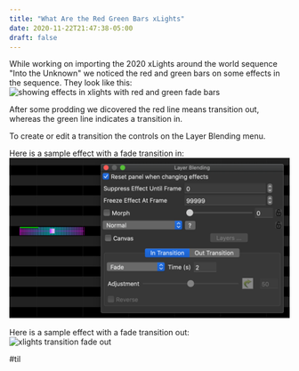 ```yaml
---
title: "What Are the Red Green Bars xLights"
date: 2020-11-22T21:47:38-05:00
draft: false
---
```


While working on importing the 2020 xLights around the world sequence "Into the Unknown" we noticed the red and green bars on some effects in the sequence. They look like this:
![showing effects in xlights with red and green fade bars](xlights-fade-bars.png)

After some prodding we dicovered the red line means transition out, whereas the green line indicates a transition in. 

To create or edit a transition the controls on the Layer Blending menu.

Here is a sample effect with a fade transition in:
![xlights transition fade in](xlights-transition-in.png)

Here is a sample effect with a fade transition out:
![xlights transition fade out](xlights-fade-bars.png)

#til




